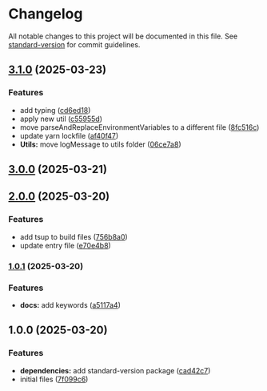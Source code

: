 # Changelog

All notable changes to this project will be documented in this file. See [standard-version](https://github.com/conventional-changelog/standard-version) for commit guidelines.

## [3.1.0](https://github.com/rafaelcavalcante/vite-plugin-pre-public/compare/v3.0.0...v3.1.0) (2025-03-23)


### Features

* add typing ([cd6ed18](https://github.com/rafaelcavalcante/vite-plugin-pre-public/commit/cd6ed183edc362c431867231a48020f2d94aa499))
* apply new util ([c55955d](https://github.com/rafaelcavalcante/vite-plugin-pre-public/commit/c55955dff1df2d63d838371662d306a91c37ba39))
* move parseAndReplaceEnvironmentVariables to a different file ([8fc516c](https://github.com/rafaelcavalcante/vite-plugin-pre-public/commit/8fc516c10e309b0b3ed5c7d4793b02041ae317c8))
* update yarn lockfile ([af40f47](https://github.com/rafaelcavalcante/vite-plugin-pre-public/commit/af40f47973d73ad94d3fe5f8f8e0a315783994da))
* **Utils:** move logMessage to utils folder ([06ce7a8](https://github.com/rafaelcavalcante/vite-plugin-pre-public/commit/06ce7a81b00348d24e45c438756e6d2b4a3bbb4e))

## [3.0.0](https://github.com/rafaelcavalcante/vite-plugin-pre-public/compare/v2.0.0...v3.0.0) (2025-03-21)

## [2.0.0](https://github.com/rafaelcavalcante/vite-plugin-pre-public/compare/v1.0.1...v2.0.0) (2025-03-20)


### Features

* add tsup to build files ([756b8a0](https://github.com/rafaelcavalcante/vite-plugin-pre-public/commit/756b8a02cbf3987f8e7a20e1593a843b748156d6))
* update entry file ([e70e4b8](https://github.com/rafaelcavalcante/vite-plugin-pre-public/commit/e70e4b81c99f877c7da94059ad6e03f1ef3fda69))

### [1.0.1](https://github.com/rafaelcavalcante/vite-plugin-pre-public/compare/v1.0.0...v1.0.1) (2025-03-20)


### Features

* **docs:** add keywords ([a5117a4](https://github.com/rafaelcavalcante/vite-plugin-pre-public/commit/a5117a4527b9faace9823831b27c530abbb65d2f))

## 1.0.0 (2025-03-20)


### Features

* **dependencies:** add standard-version package ([cad42c7](https://github.com/rafaelcavalcante/vite-plugin-pre-public/commit/cad42c77c05c3acf0cb0920434534e691b135fd5))
* initial files ([7f099c6](https://github.com/rafaelcavalcante/vite-plugin-pre-public/commit/7f099c6d77ebf4c42297e6b846e2c744ccab7477))
